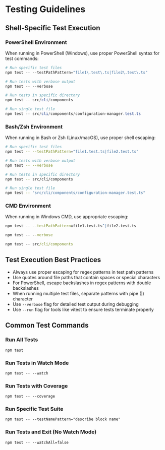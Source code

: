 # Testing Guidelines

## Shell-Specific Test Execution

### PowerShell Environment
When running in PowerShell (Windows), use proper PowerShell syntax for test commands:

```powershell
# Run specific test files
npm test -- --testPathPattern="file1\.test\.ts|file2\.test\.ts"

# Run tests with verbose output
npm test -- --verbose

# Run tests in specific directory
npm test -- src/cli/components

# Run single test file
npm test -- src/cli/components/configuration-manager.test.ts
```

### Bash/Zsh Environment
When running in Bash or Zsh (Linux/macOS), use proper shell escaping:

```bash
# Run specific test files
npm test -- --testPathPattern="file1.test.ts|file2.test.ts"

# Run tests with verbose output
npm test -- --verbose

# Run tests in specific directory
npm test -- src/cli/components

# Run single test file
npm test -- "src/cli/components/configuration-manager.test.ts"
```

### CMD Environment
When running in Windows CMD, use appropriate escaping:

```cmd
npm test -- --testPathPattern=file1.test.ts^|file2.test.ts

npm test -- --verbose

npm test -- src/cli/components
```

## Test Execution Best Practices

- Always use proper escaping for regex patterns in test path patterns
- Use quotes around file paths that contain spaces or special characters
- For PowerShell, escape backslashes in regex patterns with double backslashes
- When running multiple test files, separate patterns with pipe (|) character
- Use `--verbose` flag for detailed test output during debugging
- Use `--run` flag for tools like vitest to ensure tests terminate properly

## Common Test Commands

### Run All Tests
```
npm test
```

### Run Tests in Watch Mode
```
npm test -- --watch
```

### Run Tests with Coverage
```
npm test -- --coverage
```

### Run Specific Test Suite
```
npm test -- --testNamePattern="describe block name"
```

### Run Tests and Exit (No Watch Mode)
```
npm test -- --watchAll=false
```
